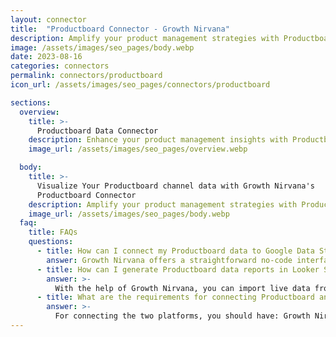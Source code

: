 ```yaml
---
layout: connector
title:  "Productboard Connector - Growth Nirvana"
description: Amplify your product management strategies with Productboard insights integrated into Looker Studio.
image: /assets/images/seo_pages/body.webp
date: 2023-08-16
categories: connectors
permalink: connectors/productboard
icon_url: /assets/images/seo_pages/connectors/productboard

sections:
  overview:
    title: >-
      Productboard Data Connector
    description: Enhance your product management insights with Productboard integration. Seamlessly merge product data from Productboard with Looker Studio's analytical capabilities, unlocking insights that shape product strategies, feature adoption, and operational excellence.
    image_url: /assets/images/seo_pages/overview.webp

  body:
    title: >-
      Visualize Your Productboard channel data with Growth Nirvana's
      Productboard Connector
    description: Amplify your product management strategies with Productboard insights integrated into Looker Studio.
    image_url: /assets/images/seo_pages/body.webp
  faq:
    title: FAQs
    questions:
      - title: How can I connect my Productboard data to Google Data Studio/Looker Studio?
        answer: Growth Nirvana offers a straightforward no-code interface to connect to Productboard data sources.
      - title: How can I generate Productboard data reports in Looker Studio?
        answer: >-
          With the help of Growth Nirvana, you can import live data from Productboard into Looker Studio. These data can be viewed in charts, tables, and dashboards to generate branded reports that can be shared instantly.
      - title: What are the requirements for connecting Productboard and Looker Studio?
        answer: >-
          For connecting the two platforms, you should have: Growth Nirvana Account and Productboard Ads Account
---
```

